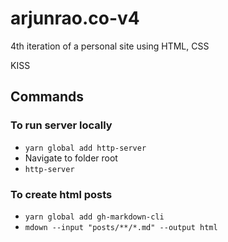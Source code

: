 # arjunrao.co-v4

4th iteration of a personal site using HTML, CSS

KISS

## Commands 

### To run server locally 
- `yarn global add http-server`
- Navigate to folder root 
- `http-server`
### To create html posts 
- `yarn global add gh-markdown-cli` 
- `mdown --input "posts/**/*.md" --output html`
